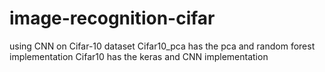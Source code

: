 # image-recognition-cifar
using CNN on Cifar-10 dataset
Cifar10_pca has the pca and random forest implementation
Cifar10 has the keras and CNN implementation
